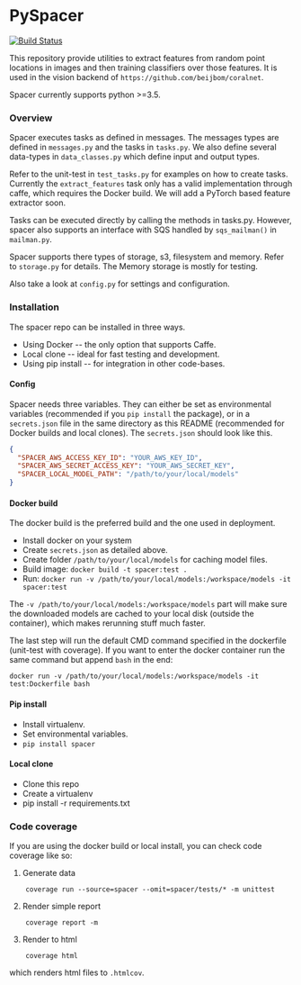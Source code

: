 # PySpacer

[![Build Status](https://travis-ci.org/beijbom/pyspacer.svg?branch=master)](https://travis-ci.org/beijbom/pyspacer)

This repository provide utilities to extract features from random point 
locations in images and then training classifiers over those features.
It is used in the vision backend of `https://github.com/beijbom/coralnet`.

Spacer currently supports python >=3.5.

### Overview
Spacer executes tasks as defined in messages. The messages types are defined
in `messages.py` and the tasks in `tasks.py`. We also define several data-types
in `data_classes.py` which define input and output types. 

Refer to the unit-test in `test_tasks.py` for examples on how to create tasks.
Currently the `extract_features` task only has a valid implementation 
through caffe, which requires the Docker build. We will add a PyTorch based
feature extractor soon.

Tasks can be executed directly by calling the methods in tasks.py. 
However, spacer also supports an interface with SQS 
handled by `sqs_mailman()` in `mailman.py`. 

Spacer supports there types of storage, s3, filesystem and memory. 
Refer to `storage.py` for details. The Memory storage is mostly for testing.

Also take a look at `config.py` for settings and configuration. 

### Installation

The spacer repo can be installed in three ways.
* Using Docker -- the only option that supports Caffe.
* Local clone -- ideal for fast testing and development.
* Using pip install -- for integration in other code-bases.

#### Config
Spacer needs three variables. They can either be set
as environmental variables (recommended if you `pip install` the package), 
or in a `secrets.json` file in the same directory as this README 
(recommended for Docker builds and local clones). 
The `secrets.json` should look like this.
```json
{
  "SPACER_AWS_ACCESS_KEY_ID": "YOUR_AWS_KEY_ID",
  "SPACER_AWS_SECRET_ACCESS_KEY": "YOUR_AWS_SECRET_KEY",
  "SPACER_LOCAL_MODEL_PATH": "/path/to/your/local/models"
}
``` 

#### Docker build
The docker build is the preferred build and the one used in deployment.
* Install docker on your system
* Create `secrets.json` as detailed above.
* Create folder `/path/to/your/local/models` for caching model files.
* Build image: `docker build -t spacer:test .`
* Run: `docker run -v /path/to/your/local/models:/workspace/models -it spacer:test`

The `-v /path/to/your/local/models:/workspace/models` part will make sure 
the downloaded models are cached to your local disk (outside the container), 
which makes rerunning stuff much faster.

The last step will run the default CMD command specified in the dockerfile 
(unit-test with coverage). If you want to enter the docker container 
run the same command but append `bash` in the end: 

```
docker run -v /path/to/your/local/models:/workspace/models -it test:Dockerfile bash
```

#### Pip install
* Install virtualenv.
* Set environmental variables.
* `pip install spacer`

#### Local clone
* Clone this repo
* Create a virtualenv
* pip install -r requirements.txt

### Code coverage
If you are using the docker build or local install, 
you can check code coverage like so:
 
1) Generate data
```
    coverage run --source=spacer --omit=spacer/tests/* -m unittest
``` 
2) Render simple report
```    
    coverage report -m
```    
3) Render to html
```
    coverage html
```
which renders html files to `.htmlcov`.